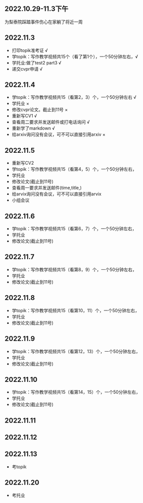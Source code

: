 ## 2022.10.29-11.3下午
为梨泰院踩踏事件伤心在家躺了将近一周

## 2022.11.3
- 打印topik准考证 √
- 学topik：写作教学视频共15个（看了第1个），一个50分钟左右，√
- 学托业:做了test2 part3 √
- 递交cvpr申请 √

## 2022.11.4
- 学topik：写作教学视频共15（看第2，3）个，一个50分钟左右 √
- 学托业 ×
- 修改cvpr论文。截止到11号 ×
- 重新写CV1 √
- 查看周二要求并发送邮件或打电话询问 √
- 重新学了markdown √
- 给arxiv询问没有会议，可不可以直接引用arxiv ×

## 2022.11.5
- 重新写CV2 
- 学topik：写作教学视频共15（看第4，5）个，一个50分钟左右，
- 学托业
- 修改论文(截止到11号)
- 查看周一要求并发送邮件(time,title,)
- 给arvix询问没有会议，可不可以直接引用arvix 
- 小组会议


## 2022.11.6
- 学topik：写作教学视频共15（看第6，7）个，一个50分钟左右，
- 学托业
- 修改论文(截止到11号)

## 2022.11.7
- 学topik：写作教学视频共15（看第8，9）个，一个50分钟左右，
- 学托业
- 修改论文(截止到11号)

## 2022.11.8
- 学topik：写作教学视频共15（看第10，11）个，一个50分钟左右，
- 学托业
- 修改论文(截止到11号)

## 2022.11.9
- 学topik：写作教学视频共15（看第12，13）个，一个50分钟左右，
- 学托业
- 修改论文(截止到11号)

## 2022.11.10
- 学topik：写作教学视频共15（看第14，15）个，一个50分钟左右，
- 学托业
- 修改论文(截止到11号)

## 2022.11.11


## 2022.11.12


## 2022.11.13
- 考topik


## 2022.11.20
- 考托业
